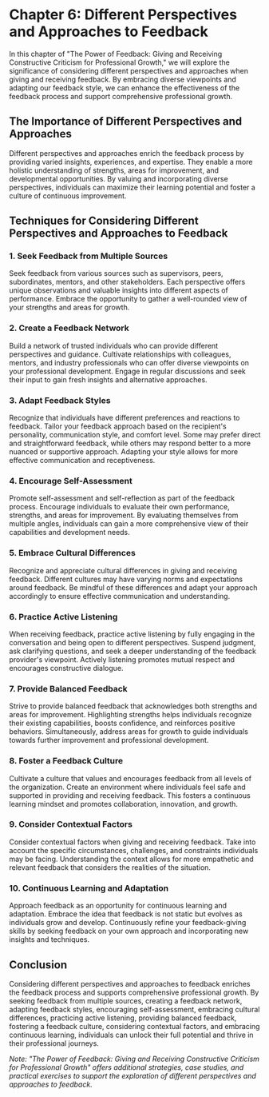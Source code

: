 Chapter 6: Different Perspectives and Approaches to Feedback
============================================================

In this chapter of "The Power of Feedback: Giving and Receiving Constructive Criticism for Professional Growth," we will explore the significance of considering different perspectives and approaches when giving and receiving feedback. By embracing diverse viewpoints and adapting our feedback style, we can enhance the effectiveness of the feedback process and support comprehensive professional growth.

The Importance of Different Perspectives and Approaches
-------------------------------------------------------

Different perspectives and approaches enrich the feedback process by providing varied insights, experiences, and expertise. They enable a more holistic understanding of strengths, areas for improvement, and developmental opportunities. By valuing and incorporating diverse perspectives, individuals can maximize their learning potential and foster a culture of continuous improvement.

Techniques for Considering Different Perspectives and Approaches to Feedback
----------------------------------------------------------------------------

### 1. Seek Feedback from Multiple Sources

Seek feedback from various sources such as supervisors, peers, subordinates, mentors, and other stakeholders. Each perspective offers unique observations and valuable insights into different aspects of performance. Embrace the opportunity to gather a well-rounded view of your strengths and areas for growth.

### 2. Create a Feedback Network

Build a network of trusted individuals who can provide different perspectives and guidance. Cultivate relationships with colleagues, mentors, and industry professionals who can offer diverse viewpoints on your professional development. Engage in regular discussions and seek their input to gain fresh insights and alternative approaches.

### 3. Adapt Feedback Styles

Recognize that individuals have different preferences and reactions to feedback. Tailor your feedback approach based on the recipient's personality, communication style, and comfort level. Some may prefer direct and straightforward feedback, while others may respond better to a more nuanced or supportive approach. Adapting your style allows for more effective communication and receptiveness.

### 4. Encourage Self-Assessment

Promote self-assessment and self-reflection as part of the feedback process. Encourage individuals to evaluate their own performance, strengths, and areas for improvement. By evaluating themselves from multiple angles, individuals can gain a more comprehensive view of their capabilities and development needs.

### 5. Embrace Cultural Differences

Recognize and appreciate cultural differences in giving and receiving feedback. Different cultures may have varying norms and expectations around feedback. Be mindful of these differences and adapt your approach accordingly to ensure effective communication and understanding.

### 6. Practice Active Listening

When receiving feedback, practice active listening by fully engaging in the conversation and being open to different perspectives. Suspend judgment, ask clarifying questions, and seek a deeper understanding of the feedback provider's viewpoint. Actively listening promotes mutual respect and encourages constructive dialogue.

### 7. Provide Balanced Feedback

Strive to provide balanced feedback that acknowledges both strengths and areas for improvement. Highlighting strengths helps individuals recognize their existing capabilities, boosts confidence, and reinforces positive behaviors. Simultaneously, address areas for growth to guide individuals towards further improvement and professional development.

### 8. Foster a Feedback Culture

Cultivate a culture that values and encourages feedback from all levels of the organization. Create an environment where individuals feel safe and supported in providing and receiving feedback. This fosters a continuous learning mindset and promotes collaboration, innovation, and growth.

### 9. Consider Contextual Factors

Consider contextual factors when giving and receiving feedback. Take into account the specific circumstances, challenges, and constraints individuals may be facing. Understanding the context allows for more empathetic and relevant feedback that considers the realities of the situation.

### 10. Continuous Learning and Adaptation

Approach feedback as an opportunity for continuous learning and adaptation. Embrace the idea that feedback is not static but evolves as individuals grow and develop. Continuously refine your feedback-giving skills by seeking feedback on your own approach and incorporating new insights and techniques.

Conclusion
----------

Considering different perspectives and approaches to feedback enriches the feedback process and supports comprehensive professional growth. By seeking feedback from multiple sources, creating a feedback network, adapting feedback styles, encouraging self-assessment, embracing cultural differences, practicing active listening, providing balanced feedback, fostering a feedback culture, considering contextual factors, and embracing continuous learning, individuals can unlock their full potential and thrive in their professional journeys.

*Note: "The Power of Feedback: Giving and Receiving Constructive Criticism for Professional Growth" offers additional strategies, case studies, and practical exercises to support the exploration of different perspectives and approaches to feedback.*

